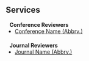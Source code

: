 ## Services

<h4 style="margin:0 10px 0;">Conference Reviewers</h4>

<ul style="margin:0 0 20px;">
  <li><a href="link"><autocolor>Conference Name (Abbrv.)</autocolor></a></li>
</ul>

<h4 style="margin:0 10px 0;">Journal Reviewers</h4>

<ul style="margin:0 0 20px;">
  <li><a href="link"><autocolor>Journal Name (Abbrv.)</autocolor></a></li>
</ul>